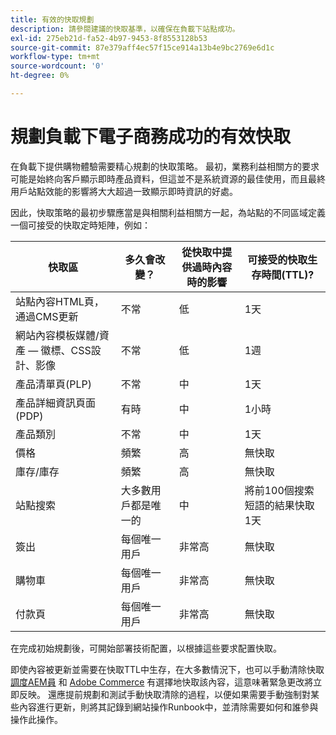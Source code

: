 ```yaml
---
title: 有效的快取規劃
description: 請參閱建議的快取基準，以確保在負載下站點成功。
exl-id: 275eb21d-fa52-4b97-9453-8f8553128b53
source-git-commit: 87e379aff4ec57f15ce914a13b4e9bc2769e6d1c
workflow-type: tm+mt
source-wordcount: '0'
ht-degree: 0%

---
```


# 規劃負載下電子商務成功的有效快取

在負載下提供購物體驗需要精心規劃的快取策略。 最初，業務利益相關方的要求可能是始終向客戶顯示即時產品資料，但這並不是系統資源的最佳使用，而且最終用戶站點效能的影響將大大超過一致顯示即時資訊的好處。

因此，快取策略的最初步驟應當是與相關利益相關方一起，為站點的不同區域定義一個可接受的快取定時矩陣，例如：

| 快取區 | 多久會改變？ | 從快取中提供過時內容時的影響 | 可接受的快取生存時間(TTL)? |
|---------------------------------------------------------------|--------------------|-------------------------------------------|-----------------------------------------------------|
| 站點內容HTML頁，通過CMS更新 | 不常 | 低 | 1天 |
| 網站內容模板媒體/資產 — 徽標、CSS設計、影像 | 不常 | 低 | 1週 |
| 產品清單頁(PLP) | 不常 | 中 | 1天 |
| 產品詳細資訊頁面(PDP) | 有時 | 中 | 1小時 |
| 產品類別 | 不常 | 中 | 1天 |
| 價格 | 頻繁 | 高 | 無快取 |
| 庫存/庫存 | 頻繁 | 高 | 無快取 |
| 站點搜索 | 大多數用戶都是唯一的 | 中 | 將前100個搜索短語的結果快取1天 |
| 簽出 | 每個唯一用戶 | 非常高 | 無快取 |
| 購物車 | 每個唯一用戶 | 非常高 | 無快取 |
| 付款頁 | 每個唯一用戶 | 非常高 | 無快取 |

在完成初始規劃後，可開始部署技術配置，以根據這些要求配置快取。

即使內容被更新並需要在快取TTL中生存，在大多數情況下，也可以手動清除快取 [調度AEM員](https://experienceleague.adobe.com/docs/experience-manager-dispatcher/using/configuring/page-invalidate.html?lang=en) 和 [Adobe Commerce](https://devdocs.magento.com/guides/v2.4/config-guide/cli/config-cli-subcommands-cache.html#config-cli-subcommands-cache-clean) 有選擇地快取該內容，這意味著緊急更改將立即反映。 還應提前規劃和測試手動快取清除的過程，以便如果需要手動強制對某些內容進行更新，則將其記錄到網站操作Runbook中，並清除需要如何和誰參與操作此操作。
